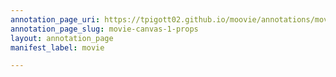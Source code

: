 ```yaml
---
annotation_page_uri: https://tpigott02.github.io/moovie/annotations/movie-canvas-1-props.json
annotation_page_slug: movie-canvas-1-props
layout: annotation_page
manifest_label: movie

---
```

